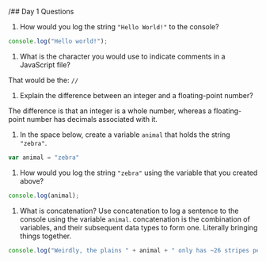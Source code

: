/## Day 1 Questions

1. How would you log the string `"Hello World!"` to the console?
```JavaScript
console.log("Hello world!");
```
1. What is the character you would use to indicate comments in a JavaScript file?

That would be the: `//`

1. Explain the difference between an integer and a floating-point number?

The difference is that an integer is a whole number, whereas a floating-point number has decimals associated with it.

1. In the space below, create a variable `animal` that holds the string `"zebra"`.
```JavaScript
var animal = "zebra"
```

1. How would you log the string `"zebra"` using the variable that you created above?
```JavaScript
console.log(animal);
```

1. What is concatenation? Use concatenation to log a sentence to the console using the variable `animal`.
concatenation is the combination of variables, and their subsequent data types to form one. Literally bringing things together.
```JavaScript
console.log("Weirdly, the plains " + animal + " only has ~26 stripes per side, and the mountan " + animal + " has ~46 stripes per side.");
```
